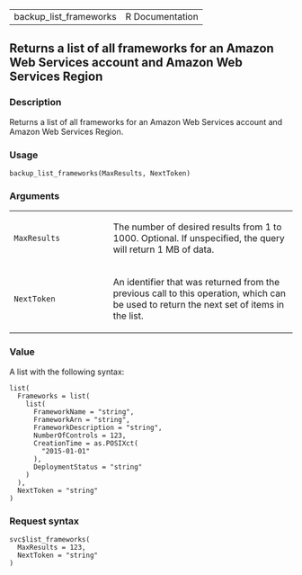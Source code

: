 <table style="width: 100%;">
<tbody>
<tr class="odd">
<td>backup_list_frameworks</td>
<td style="text-align: right;">R Documentation</td>
</tr>
</tbody>
</table>

## Returns a list of all frameworks for an Amazon Web Services account and Amazon Web Services Region

### Description

Returns a list of all frameworks for an Amazon Web Services account and
Amazon Web Services Region.

### Usage

    backup_list_frameworks(MaxResults, NextToken)

### Arguments

<table>
<colgroup>
<col style="width: 35%" />
<col style="width: 65%" />
</colgroup>
<tbody>
<tr class="odd">
<td><code
id="backup_list_frameworks_:_MaxResults">MaxResults</code></td>
<td><p>The number of desired results from 1 to 1000. Optional. If
unspecified, the query will return 1 MB of data.</p></td>
</tr>
<tr class="even">
<td><code id="backup_list_frameworks_:_NextToken">NextToken</code></td>
<td><p>An identifier that was returned from the previous call to this
operation, which can be used to return the next set of items in the
list.</p></td>
</tr>
</tbody>
</table>

### Value

A list with the following syntax:

    list(
      Frameworks = list(
        list(
          FrameworkName = "string",
          FrameworkArn = "string",
          FrameworkDescription = "string",
          NumberOfControls = 123,
          CreationTime = as.POSIXct(
            "2015-01-01"
          ),
          DeploymentStatus = "string"
        )
      ),
      NextToken = "string"
    )

### Request syntax

    svc$list_frameworks(
      MaxResults = 123,
      NextToken = "string"
    )
